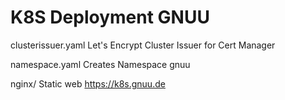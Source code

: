 K8S Deployment GNUU
===================

clusterissuer.yaml Let's Encrypt Cluster Issuer for Cert Manager

namespace.yaml Creates Namespace gnuu

nginx/ Static web https://k8s.gnuu.de
